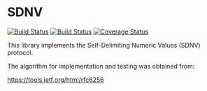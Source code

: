 SDNV
====

[![Build Status](https://travis-ci.org/bantl23/sdnv.svg?branch=master)](https://travis-ci.org/bantl23/sdnv)
[![Build Status](https://drone.io/github.com/bantl23/sdnv/status.png)](https://drone.io/github.com/bantl23/sdnv/latest)
[![Coverage Status](https://coveralls.io/repos/bantl23/sdnv/badge.svg?branch=master&service=github)](https://coveralls.io/github/bantl23/sdnv?branch=master)

This library implements the Self-Delimiting Numeric Values (SDNV) protocol.

The algorithm for implementation and testing was obtained from:

https://tools.ietf.org/html/rfc6256
